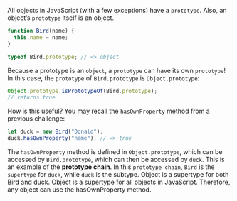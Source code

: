 All objects in JavaScript (with a few exceptions) have a `prototype`. Also, an object’s `prototype` itself is an object.
```js
function Bird(name) {
  this.name = name;
}

typeof Bird.prototype; // => object
```
Because a prototype is an `object`, a `prototype` can have its own `prototype`! In this case, the `prototype` of `Bird.prototype` is `Object.prototype`:

```js
Object.prototype.isPrototypeOf(Bird.prototype);
// returns true
```

How is this useful? You may recall the `hasOwnProperty` method from a previous challenge:

```js
let duck = new Bird("Donald");
duck.hasOwnProperty("name"); // => true
```
The `hasOwnProperty` method is defined in `Object.prototype`, which can be accessed by `Bird.prototype`, which can then be accessed by `duck`. This is an example of the **prototype chain**. In this `prototype chain`, `Bird` is the `supertype` for `duck`, while `duck` is the subtype. Object is a supertype for both Bird and duck. Object is a supertype for all objects in JavaScript. Therefore, any object can use the hasOwnProperty method.